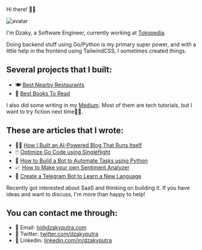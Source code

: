 Hi there! 👋🏼

<img class="avatar" src="/assets/dzaky-min.png" alt="avatar">

I'm Dzaky, a Software Engineer, currently working at <a href="https://tokopedia.com" target="_blank">Tokopedia</a>.

<!-- I spent the first 3 years of my career as a Data Engineer and a Data Scientist at <a href="https://kulina.id" target="_blank">Kulina</a> and <a href="https://telkom.co.id/" target="_blank">Telkom</a> respectively, then as a Software Engineer in the last 2 years. -->

Doing backend stuff using Go/Python is my primary super power, and with a little help in the frontend using TailwindCSS, I sometimes created things. 

## Several projects that I built:
- 🍽️ <a href="https://best-nearby-restaurants.herokuapp.com" target="_blank">Best Nearby Restaurants</a>
- 📔 <a href="https://bestbookstoread.info" target="_blank">Best Books To Read</a>

I also did some writing in my <a href="https://medium.com/@dzakyputra" target="_blank">Medium</a>. Most of them are tech tutorials, but I want to try fiction next time🤞🏼.

## These are articles that I wrote:
- ✍🏼 <a href="https://levelup.gitconnected.com/how-i-built-an-ai-powered-blog-that-runs-itself-339421fbd5d1" target="_blank">How I Built an AI-Powered Blog That Runs Itself</a>
- 🖱️ <a href="https://medium.com/gitconnected/optimize-your-go-code-using-singleflight-3f11a808324" target="_blank">Optimize Go Code using Singleflight</a>
- 🤖 <a href="https://medium.com/free-code-camp/how-to-build-a-bot-to-automate-your-mindless-tasks-using-python-and-google-bigquery-a34faf7fb74" target="_blank">How to Build a Bot to Automate Tasks using Python</a>
- 📈 <a href="https://medium.com/free-code-camp/how-to-make-your-own-sentiment-analyzer-using-python-and-googles-natural-language-api-9e91e1c493e" target="_blank">How to Make your own Sentiment Analyzer</a>
- 📝 <a href="https://medium.com/towards-data-science/create-a-telegram-bot-to-help-you-learn-a-new-language-aef10607b5f9" target="_blank">Create a Telegram Bot to Learn a New Language</a>

Recently got interested about SaaS and thinking on building it. If you have ideas and want to discuss, I'm more than happy to help! 

## You can contact me through:
- 📩 Email: hi@dzakyputra.com
- 📱 Twitter: <a href="https://twitter.com/dzakyputra" target="_blank">twitter.com/dzakyputra</a>
- 💼 Linkedin: <a href="https://linkedin.com/in/dzakyputra" target="_blank">linkedin.com/in/dzakyputra</a>